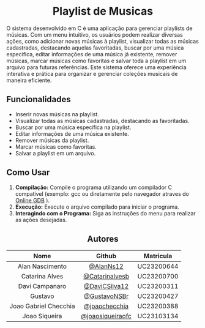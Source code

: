 <h1 align="center">Playlist de Musicas</h1>
<p>O sistema desenvolvido em C é uma aplicação para gerenciar playlists de músicas. Com um menu intuitivo, os usuários podem realizar diversas ações, como adicionar novas músicas à playlist, visualizar todas as músicas cadastradas, destacando aquelas favoritadas, buscar por uma música específica, editar informações de uma música já existente, remover músicas, marcar músicas como favoritas e salvar toda a playlist em um arquivo para futuras referências. Este sistema oferece uma experiência interativa e prática para organizar e gerenciar coleções musicais de maneira eficiente.</p>
<h2>Funcionalidades</h2>
    <ul>
        <li>Inserir novas músicas na playlist.</li>
        <li>Visualizar todas as músicas cadastradas, destacando as favoritadas.</li>
        <li>Buscar por uma música específica na playlist.</li>
        <li>Editar informações de uma música existente.</li>
        <li>Remover músicas da playlist.</li>
        <li>Marcar músicas como favoritas.</li>
        <li>Salvar a playlist em um arquivo.</li>
    </ul>
    <h2>Como Usar</h2>
    <ol>
        <li><strong>Compilação:</strong> Compile o programa utilizando um compilador C compatível (exemplo: gcc ou diretamente pelo navegador atraves do <a href="https://onlinegdb.com/IdkxufcyT">Online GDB</a> ).</li>
        <li><strong>Execução:</strong> Execute o arquivo compilado para iniciar o programa.</li>
        <li><strong>Interagindo com o Programa:</strong> Siga as instruções do menu para realizar as ações desejadas.</li>
    </ol>
    
<h2 align="center">Autores</h2>
    
<table align="center">
<thead>
<tr>
<th align="center">Nome</th>
<th align="center">Github</th>
<th align="center">Matricula</th>
</tr>
</thead>
<tbody>
<tr>
<td align="center">Alan Nascimento</td>
<td align="center"><a href="https://github.com/AlanNs12">@AlanNs12</a></td>
<td align="center">UC23200644</td>
</tr>
<tr>
<td align="center">Catarina Alves</td>
<td align="center"><a href="https://github.com/Catarinalvesb">@Catarinalvesb</a></td>
<td align="center">UC23200700</td>
</tr>
<tr>
<td align="center">Davi Campanaro</td>
<td align="center"><a href="https://github.com/DaviCSilva12">@DaviCSilva12</a></td>
<td align="center">UC23200311</td>
</tr>
<tr>
<td align="center">Gustavo</td>
<td align="center"><a href="https://github.com/leticiaarj">@GustavoNSBr</a></td>
<td align="center">UC23200427</td>
</tr>
<tr>
<td align="center">Joao Gabriel Checchia</td>
<td align="center"><a href="https://github.com/medeiroslucas">@joaochecchia</a></td>
<td align="center">UC23200388</td>
</tr>
<tr>
<td align="center">Joao Siqueira</td>
<td align="center"><a href="https://github.com/tmcstiago">@joaosiqueiraofc</a></td>
<td align="center">UC23103134</td>
</tr>
</tbody>
</table>


    

